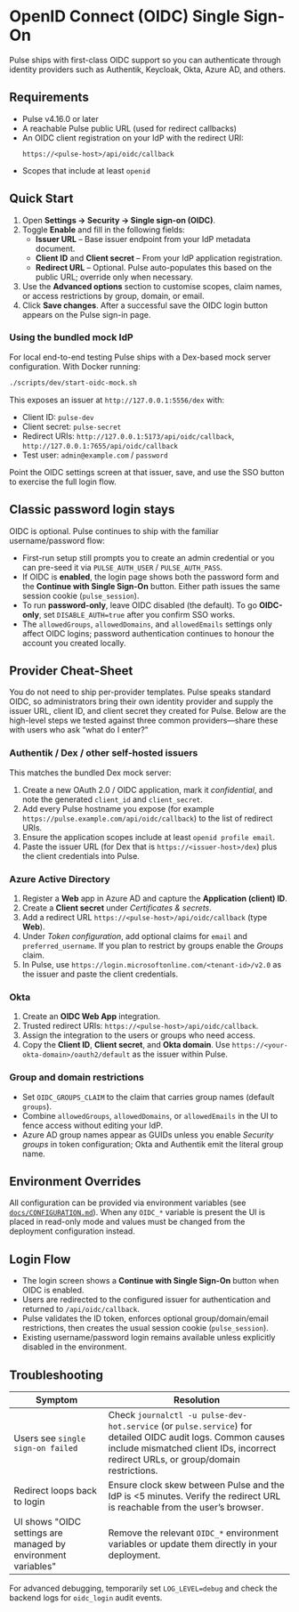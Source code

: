 # OpenID Connect (OIDC) Single Sign-On

Pulse ships with first-class OIDC support so you can authenticate through identity providers such as Authentik, Keycloak, Okta, Azure AD, and others.

## Requirements

- Pulse v4.16.0 or later
- A reachable Pulse public URL (used for redirect callbacks)
- An OIDC client registration on your IdP with the redirect URI:
  ```
  https://<pulse-host>/api/oidc/callback
  ```
- Scopes that include at least `openid`

## Quick Start

1. Open **Settings → Security → Single sign-on (OIDC)**.
2. Toggle **Enable** and fill in the following fields:
   - **Issuer URL** – Base issuer endpoint from your IdP metadata document.
   - **Client ID** and **Client secret** – From your IdP application registration.
   - **Redirect URL** – Optional. Pulse auto-populates this based on the public URL; override only when necessary.
3. Use the **Advanced options** section to customise scopes, claim names, or access restrictions by group, domain, or email.
4. Click **Save changes**. After a successful save the OIDC login button appears on the Pulse sign-in page.

### Using the bundled mock IdP

For local end-to-end testing Pulse ships with a Dex-based mock server configuration. With Docker running:

```bash
./scripts/dev/start-oidc-mock.sh
```

This exposes an issuer at `http://127.0.0.1:5556/dex` with:

- Client ID: `pulse-dev`
- Client secret: `pulse-secret`
- Redirect URIs: `http://127.0.0.1:5173/api/oidc/callback`, `http://127.0.0.1:7655/api/oidc/callback`
- Test user: `admin@example.com` / `password`

Point the OIDC settings screen at that issuer, save, and use the SSO button to exercise the full login flow.

## Classic password login stays

OIDC is optional. Pulse continues to ship with the familiar username/password flow:

- First-run setup still prompts you to create an admin credential or you can pre-seed it via `PULSE_AUTH_USER` / `PULSE_AUTH_PASS`.
- If OIDC is **enabled**, the login page shows both the password form and the **Continue with Single Sign-On** button. Either path issues the same session cookie (`pulse_session`).
- To run **password-only**, leave OIDC disabled (the default). To go **OIDC-only**, set `DISABLE_AUTH=true` after you confirm SSO works.
- The `allowedGroups`, `allowedDomains`, and `allowedEmails` settings only affect OIDC logins; password authentication continues to honour the account you created locally.

## Provider Cheat-Sheet

You do not need to ship per-provider templates. Pulse speaks standard OIDC, so administrators bring their own identity provider and supply the issuer URL, client ID, and client secret they created for Pulse. Below are the high-level steps we tested against three common providers—share these with users who ask “what do I enter?”

### Authentik / Dex / other self-hosted issuers

This matches the bundled Dex mock server:

1. Create a new OAuth 2.0 / OIDC application, mark it *confidential*, and note the generated `client_id` and `client_secret`.
2. Add every Pulse hostname you expose (for example `https://pulse.example.com/api/oidc/callback`) to the list of redirect URIs.
3. Ensure the application scopes include at least `openid profile email`.
4. Paste the issuer URL (for Dex that is `https://<issuer-host>/dex`) plus the client credentials into Pulse.

### Azure Active Directory

1. Register a **Web** app in Azure AD and capture the **Application (client) ID**.
2. Create a **Client secret** under *Certificates & secrets*.
3. Add a redirect URL `https://<pulse-host>/api/oidc/callback` (type **Web**).
4. Under *Token configuration*, add optional claims for `email` and `preferred_username`. If you plan to restrict by groups enable the *Groups* claim.
5. In Pulse, use `https://login.microsoftonline.com/<tenant-id>/v2.0` as the issuer and paste the client credentials.

### Okta

1. Create an **OIDC Web App** integration.
2. Trusted redirect URIs: `https://<pulse-host>/api/oidc/callback`.
3. Assign the integration to the users or groups who need access.
4. Copy the **Client ID**, **Client secret**, and **Okta domain**. Use `https://<your-okta-domain>/oauth2/default` as the issuer within Pulse.

### Group and domain restrictions

- Set `OIDC_GROUPS_CLAIM` to the claim that carries group names (default `groups`).
- Combine `allowedGroups`, `allowedDomains`, or `allowedEmails` in the UI to fence access without editing your IdP.
- Azure AD group names appear as GUIDs unless you enable *Security groups* in token configuration; Okta and Authentik emit the literal group name.

## Environment Overrides

All configuration can be provided via environment variables (see [`docs/CONFIGURATION.md`](./CONFIGURATION.md#oidc-variables-optional-overrides)). When any `OIDC_*` variable is present the UI is placed in read-only mode and values must be changed from the deployment configuration instead.

## Login Flow

- The login screen shows a **Continue with Single Sign-On** button when OIDC is enabled.
- Users are redirected to the configured issuer for authentication and returned to `/api/oidc/callback`.
- Pulse validates the ID token, enforces optional group/domain/email restrictions, then creates the usual session cookie (`pulse_session`).
- Existing username/password login remains available unless explicitly disabled in the environment.

## Troubleshooting

| Symptom | Resolution |
| --- | --- |
| Users see `single sign-on failed` | Check `journalctl -u pulse-dev-hot.service` (or `pulse.service`) for detailed OIDC audit logs. Common causes include mismatched client IDs, incorrect redirect URLs, or group/domain restrictions. |
| Redirect loops back to login | Ensure clock skew between Pulse and the IdP is <5 minutes. Verify the redirect URL is reachable from the user’s browser. |
| UI shows "OIDC settings are managed by environment variables" | Remove the relevant `OIDC_*` environment variables or update them directly in your deployment. |

For advanced debugging, temporarily set `LOG_LEVEL=debug` and check the backend logs for `oidc_login` audit events.
